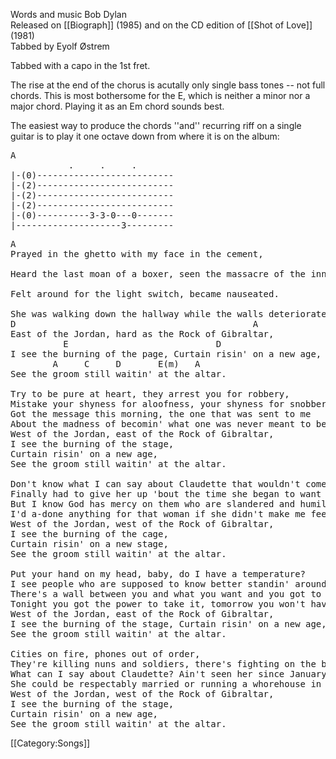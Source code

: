 Words and music Bob Dylan<br>
Released on [[Biograph]] (1985) and on the CD edition of [[Shot of Love]] (1981)<br>
Tabbed by Eyolf Østrem

Tabbed with a capo in the 1st fret.

The rise at the end of the chorus is acutally only single bass tones --
not full chords. This is most bothersome for the E, which is neither a
minor nor a major chord. Playing it as an Em chord sounds best.

The easiest way to produce the chords ''and'' recurring riff on a
single guitar is to play it one octave down from where it is on the
album:

<pre class="tab">
A
           .     .     .
|-(0)--------------------------
|-(2)--------------------------
|-(2)--------------------------
|-(2)--------------------------
|-(0)----------3-3-0---0-------
|--------------------3---------
</pre>

<pre class="verse">
A
Prayed in the ghetto with my face in the cement,

Heard the last moan of a boxer, seen the massacre of the innocent

Felt around for the light switch, became nauseated.

She was walking down the hallway while the walls deteriorated.
D                                             A
East of the Jordan, hard as the Rock of Gibraltar,
          E                            D
I see the burning of the page, Curtain risin' on a new age,
        A     C     D       E(m)   A
See the groom still waitin' at the altar.

Try to be pure at heart, they arrest you for robbery,
Mistake your shyness for aloofness, your shyness for snobbery,
Got the message this morning, the one that was sent to me
About the madness of becomin' what one was never meant to be.
West of the Jordan, east of the Rock of Gibraltar,
I see the burning of the stage,
Curtain risin' on a new age,
See the groom still waitin' at the altar.

Don't know what I can say about Claudette that wouldn't come back to haunt me,
Finally had to give her up 'bout the time she began to want me.
But I know God has mercy on them who are slandered and humiliated.
I'd a-done anything for that woman if she didn't make me feel so obligated.
West of the Jordan, west of the Rock of Gibraltar,
I see the burning of the cage,
Curtain risin' on a new stage,
See the groom still waitin' at the altar.

Put your hand on my head, baby, do I have a temperature?
I see people who are supposed to know better standin' around like furniture.
There's a wall between you and what you want and you got to leap it,
Tonight you got the power to take it, tomorrow you won't have the power to keep it.
West of the Jordan, east of the Rock of Gibraltar,
I see the burning of the stage, Curtain risin' on a new age,
See the groom still waitin' at the altar.

Cities on fire, phones out of order,
They're killing nuns and soldiers, there's fighting on the border.
What can I say about Claudette? Ain't seen her since January,
She could be respectably married or running a whorehouse in Buenos Aires.
West of the Jordan, west of the Rock of Gibraltar,
I see the burning of the stage,
Curtain risin' on a new age,
See the groom still waitin' at the altar.
</pre>

[[Category:Songs]]